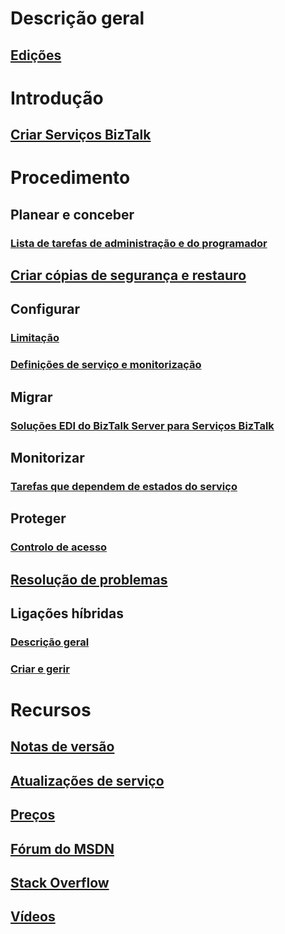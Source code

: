 # Descrição geral
## [Edições](biztalk-editions-feature-chart.md)

# Introdução
## [Criar Serviços BizTalk](biztalk-provision-services.md)

# Procedimento
## Planear e conceber
### [Lista de tarefas de administração e do programador](biztalk-services-administration-and-development-task-list.md)
## [Criar cópias de segurança e restauro](biztalk-backup-restore.md)
## Configurar
### [Limitação](biztalk-throttling-thresholds.md)
### [Definições de serviço e monitorização](biztalk-dashboard-monitor-scale-tabs.md)
## Migrar
### [Soluções EDI do BizTalk Server para Serviços BizTalk](biztalk-migrating-to-edi-guide.md)
## Monitorizar
### [Tarefas que dependem de estados do serviço](biztalk-service-state-chart.md)
## Proteger
### [Controlo de acesso](biztalk-issuer-name-issuer-key.md)
## [Resolução de problemas](biztalk-troubleshoot-using-ops-logs.md)
## Ligações híbridas
### [Descrição geral](integration-hybrid-connection-overview.md)
### [Criar e gerir](integration-hybrid-connection-create-manage.md)

# Recursos
## [Notas de versão](biztalk-release-notes.md)
## [Atualizações de serviço](https://azure.microsoft.com/updates/?product=biztalk-services)
## [Preços](https://azure.microsoft.com/pricing/details/biztalk-services/)
## [Fórum do MSDN](https://social.msdn.microsoft.com/Forums/en-US/home?forum=azurebiztalksvcs)
## [Stack Overflow](http://stackoverflow.com/questions/tagged/biztalk-services)
## [Vídeos](https://azure.microsoft.com/documentation/videos/index/?services=biztalk-services)
